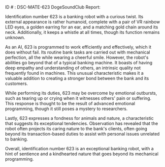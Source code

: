 ID # : DSC-MATE-623
DogeSoundClub Report:

Identification number 623 is a banking robot with a curious twist. Its external appearance is rather humanoid, complete with a pair of VR rainbow LED eyes, a golden earring for an ear, and a matching gold chain around its neck. Additionally, it keeps a whistle at all times, though its function remains unknown.

As an AI, 623 is programmed to work efficiently and effectively, which it does without fail. Its routine bank tasks are carried out with mechanical perfection, all the while wearing a cheerful smile. However, the robot's abilities go beyond that of a typical banking machine. It boasts of having deep empathy and understanding of others, an intrinsic quality not frequently found in machines. This unusual characteristic makes it a valuable addition to creating a stronger bond between the bank and its customers.

While performing its duties, 623 may be overcome by emotional outbursts, such as tearing up or crying when it witnesses others' pain or suffering. This response is thought to be the result of advanced emotional programming, though it still poses a mystery to researchers.

Lastly, 623 expresses a fondness for animals and nature, a characteristic that suggests its exceptional tendencies. Observation has revealed that the robot often projects its caring nature to the bank's clients, often going beyond its transaction-based duties to assist with personal issues unrelated to banking.

Overall, identification number 623 is an exceptional banking robot, with a hint of sentience and a kindhearted nature that goes beyond its mechanical programming.